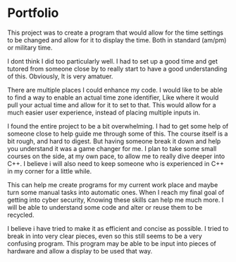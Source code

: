 # Portfolio
This project was to create a program that would allow for the time settings to be changed and allow for it to display the time. Both in standard (am/pm) or military time. 


I dont think I did too particularly well. I had to set up a good time and get tutored from someone close by to really start to have a good understanding of this. Obviously, It is very amatuer. 


There are multiple places I could enhance my code. I would like to be able to find a way to enable an actual time zone identifier, Like where it would pull your actual time and allow for it to set to that. This would allow for a much easier user experience, instead of placing multiple inputs in. 

I found the entire project to be a bit overwhelming. I had to get some help of someone close to help guide me through some of this. The course itself is a bit rough, and hard to digest. But having someone break it down and help you understand it was a game changer for me. I plan to take some small courses on the side, at my own pace, to allow me to really dive deeper into C++. I believe i will also need to keep someone who is experienced in C++ in my corner for a little while. 

This can help me create programs for my current work place and maybe turn some manual tasks into automatic ones. When I reach my final goal of getting into cyber security, Knowing these skills can help me much more. I will be able to understand some code and alter or reuse them to be recycled.

I believe i have tried to make it as efficient and concise as possible. I tried to break in into very clear pieces, even so this still seems to be a very confusing program. This program may be able to be input into pieces of hardware and allow a display to be used that way. 
